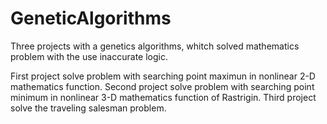 # GeneticAlgorithms
Three projects with a genetics algorithms, whitch solved mathematics problem with the use inaccurate logic.

First project solve problem with searching point maximun in nonlinear 2-D mathematics function.
Second project solve problem with searching point minimum in nonlinear 3-D mathematics function of Rastrigin.
Third project solve the traveling salesman problem.
